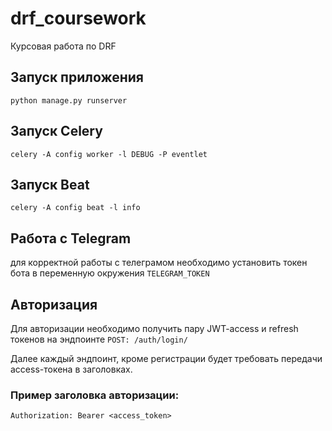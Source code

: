 # drf_coursework
Курсовая работа по DRF

## Запуск приложения

```shell
python manage.py runserver
```


## Запуск Celery

```shell
celery -A config worker -l DEBUG -P eventlet
```


## Запуск Beat
```shell
celery -A config beat -l info
```

## Работа с Telegram
для корректной работы с телеграмом необходимо установить токен бота в переменную окружения `TELEGRAM_TOKEN`


## Авторизация

Для авторизации необходимо получить пару JWT-access и refresh токенов на эндпоинте `POST: /auth/login/`

Далее каждый эндпоинт, кроме регистрации будет требовать передачи access-токена в заголовках.

### Пример заголовка авторизации:

```
Authorization: Bearer <access_token>
```
